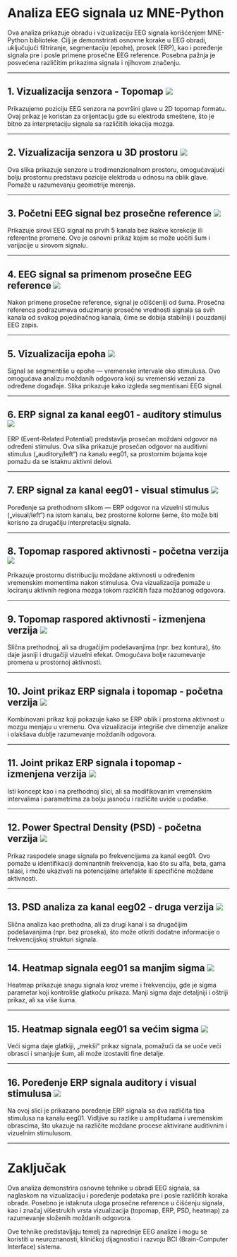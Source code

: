 # Analiza EEG signala uz MNE-Python

Ova analiza prikazuje obradu i vizualizaciju EEG signala korišćenjem MNE-Python biblioteke. Cilj je demonstrirati osnovne korake u EEG obradi, uključujući filtriranje, segmentaciju (epohe), prosek (ERP), kao i poređenje signala pre i posle primene prosečne EEG reference. Posebna pažnja je posvećena različitim prikazima signala i njihovom značenju.

---

## 1. Vizualizacija senzora - Topomap ![](/pics/1.png)

Prikazujemo poziciju EEG senzora na površini glave u 2D topomap formatu. Ovaj prikaz je koristan za orijentaciju gde su elektroda smeštene, što je bitno za interpretaciju signala sa različitih lokacija mozga.

---

## 2. Vizualizacija senzora u 3D prostoru ![](/pics/2.png)

Ova slika prikazuje senzore u trodimenzionalnom prostoru, omogućavajući bolju prostornu predstavu pozicije elektroda u odnosu na oblik glave. Pomaže u razumevanju geometrije merenja.

---

## 3. Početni EEG signal bez prosečne reference ![](/pics/3.png)

Prikazuje sirovi EEG signal na prvih 5 kanala bez ikakve korekcije ili referentne promene. Ovo je osnovni prikaz kojim se može uočiti šum i varijacije u sirovom signalu.

---

## 4. EEG signal sa primenom prosečne EEG reference ![](/pics/4.png)

Nakon primene prosečne reference, signal je očišćeniji od šuma. Prosečna referenca podrazumeva oduzimanje prosečne vrednosti signala sa svih kanala od svakog pojedinačnog kanala, čime se dobija stabilniji i pouzdaniji EEG zapis.

---

## 5. Vizualizacija epoha ![](/pics/5.png)

Signal se segmentiše u epohe — vremenske intervale oko stimulusa. Ovo omogućava analizu moždanih odgovora koji su vremenski vezani za određene događaje. Slika prikazuje kako izgleda segmentisani EEG signal.

---

## 6. ERP signal za kanal eeg01 - auditory stimulus ![](/pics/6.png)

ERP (Event-Related Potential) predstavlja prosečan moždani odgovor na određeni stimulus. Ova slika prikazuje prosečan odgovor na auditivni stimulus („auditory/left“) na kanalu eeg01, sa prostornim bojama koje pomažu da se istaknu aktivni delovi.

---

## 7. ERP signal za kanal eeg01 - visual stimulus ![](/pics/7.png)

Poređenje sa prethodnom slikom — ERP odgovor na vizuelni stimulus („visual/left“) na istom kanalu, bez prostorne kolorne šeme, što može biti korisno za drugačiju interpretaciju signala.

---

## 8. Topomap raspored aktivnosti - početna verzija ![](/pics/8.png)

Prikazuje prostornu distribuciju moždane aktivnosti u određenim vremenskim momentima nakon stimulusa. Ova vizualizacija pomaže u lociranju aktivnih regiona mozga tokom različitih faza moždanog odgovora.

---

## 9. Topomap raspored aktivnosti - izmenjena verzija ![](/pics/9.png)

Slična prethodnoj, ali sa drugačijim podešavanjima (npr. bez kontura), što daje jasniji i drugačiji vizuelni efekat. Omogućava bolje razumevanje promena u prostornoj aktivnosti.

---

## 10. Joint prikaz ERP signala i topomap - početna verzija ![](/pics/10.png)

Kombinovani prikaz koji pokazuje kako se ERP oblik i prostorna aktivnost u mozgu menjaju u vremenu. Ova vizualizacija integriše dve dimenzije analize i olakšava dublje razumevanje moždanih odgovora.

---

## 11. Joint prikaz ERP signala i topomap - izmenjena verzija ![](/pics/11.png)

Isti koncept kao i na prethodnoj slici, ali sa modifikovanim vremenskim intervalima i parametrima za bolju jasnoću i različite uvide u podatke.

---

## 12. Power Spectral Density (PSD) - početna verzija ![](/pics/12.png)

Prikaz raspodele snage signala po frekvencijama za kanal eeg01. Ovo pomaže u identifikaciji dominantnih frekvencija, kao što su alfa, beta, gama talasi, i može ukazivati na potencijalne artefakte ili specifične moždane aktivnosti.

---

## 13. PSD analiza za kanal eeg02 - druga verzija ![](/pics/13.png)

Slična analiza kao prethodna, ali za drugi kanal i sa drugačijim podešavanjima (npr. bez proseka), što može otkriti dodatne informacije o frekvencijskoj strukturi signala.

---

## 14. Heatmap signala eeg01 sa manjim sigma ![](/pics/14.png)

Heatmap prikazuje snagu signala kroz vreme i frekvenciju, gde je sigma parametar koji kontroliše glatkoću prikaza. Manji sigma daje detaljniji i oštriji prikaz, ali sa više šuma.

---

## 15. Heatmap signala eeg01 sa većim sigma ![](/pics/15.png)

Veći sigma daje glatkiji, „mekši“ prikaz signala, pomažući da se uoče veći obrasci i smanjuje šum, ali može izostaviti fine detalje.

---

## 16. Poređenje ERP signala auditory i visual stimulusa ![](/pics/16.png)

Na ovoj slici je prikazano poređenje ERP signala sa dva različita tipa stimulusa na kanalu eeg01. Vidljive su razlike u amplitudama i vremenskim obrascima, što ukazuje na različite moždane procese aktivirane auditivnim i vizuelnim stimulusom.

---

# Zaključak

Ova analiza demonstrira osnovne tehnike u obradi EEG signala, sa naglaskom na vizualizaciju i poređenje podataka pre i posle različitih koraka obrade. Posebno je istaknuta uloga prosečne reference u čišćenju signala, kao i značaj višestrukih vrsta vizualizacija (topomap, ERP, PSD, heatmap) za razumevanje složenih moždanih odgovora.

Ove tehnike predstavljaju temelj za naprednije EEG analize i mogu se koristiti u neuroznanosti, kliničkoj dijagnostici i razvoju BCI (Brain-Computer Interface) sistema.
